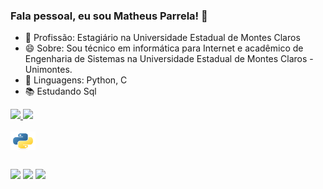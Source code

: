 ### Fala pessoal, eu sou Matheus Parrela! 👋

- 🔭 Profissão: Estagiário na Universidade Estadual de Montes Claros
- 😄 Sobre: Sou técnico em informática para Internet e acadêmico de Engenharia de Sistemas na Universidade Estadual de Montes Claros - Unimontes.
- 👯 Linguagens: Python, C
- 📚 Estudando Sql

<div>
  <a href="https://github.com/matheusparrela">
  <img height="180em" src="https://github-readme-stats.vercel.app/api?username=matheusparrela&show_icons=true&theme=cobalt&include_all_commits=true&count_private=true"/>
  <img height="180em" src="https://github-readme-stats.vercel.app/api/top-langs/?username=matheusparrela&layout=compact&langs_count=16&theme=cobalt"/>
</div>

<div style="display: inline_block"><br>
 <link rel="stylesheet" href="https://cdn.jsdelivr.net/gh/devicons/devicon@v2.12.0/devicon.min.css">
 
 <img align="center" alt="Rafa-Python" height="30" width="40" src="https://raw.githubusercontent.com/devicons/devicon/master/icons/python/python-original.svg">
 
<!--
  <img align="center" alt="Rafa-Js" height="30" width="40" src="https://raw.githubusercontent.com/devicons/devicon/master/icons/javascript/javascript-plain.svg">
  
 
 <!--
 <img align="center" alt="Rafa-Ts" height="30" width="40" src="https://raw.githubusercontent.com/devicons/devicon/master/icons/typescript/typescript-plain.svg"
  
 
  <img align="center" alt="Rafa-HTML" height="30" width="40" src="https://raw.githubusercontent.com/devicons/devicon/master/icons/html5/html5-original.svg">
  <img align="center" alt="Rafa-CSS" height="30" width="40" src="https://raw.githubusercontent.com/devicons/devicon/master/icons/css3/css3-original.svg">
  <img align="center" alt="Rafa-Python" height="30" width="40" src="https://raw.githubusercontent.com/devicons/devicon/master/icons/python/python-original.svg">
  <img align="center" alt="Rafa-Csharp" height="30" width="40" src="https://raw.githubusercontent.com/devicons/devicon/master/icons/csharp/csharp-original.svg">
  <img align="center" alt="django" heigth="60" width='70' src="https://img.shields.io/badge/Django-092E20?style=for-the-badge&logo=django&logoColor=white">
  <img align="center" alt="django" heigth="60" width='70' src="https://img.shields.io/badge/Flask-000000?style=for-the-badge&logo=flask&logoColor=white">
  <img align="center" alt="django" heigth="60" width='70' src="https://img.shields.io/badge/MySQL-00000F?style=for-the-badge&logo=mysql&logoColor=white">
  <img align="center" alt="django" heigth="60" width='70' src="https://img.shields.io/badge/C%2B%2B-00599C?style=for-the-badge&logo=c%2B%2B&logoColor=white">

-->

</div>

##  
<div> 
  <a href="https://instagram.com/matheus_parrela/" target="_blank"><img src="https://img.shields.io/badge/-Instagram-%23E4405F?style=for-the-badge&logo=instagram&logoColor=white" target="_blank"></a>
  <a href = "matheusparrela13@gmail.com"><img src="https://img.shields.io/badge/-Gmail-%23333?style=for-the-badge&logo=gmail&logoColor=white" target="_blank"></a>
  <a href="https://www.linkedin.com/in/matheus-melo-parrela" target="_blank"><img src="https://img.shields.io/badge/-LinkedIn-%230077B5?style=for-the-badge&logo=linkedin&logoColor=white" target="_blank"></a> 
 
  <!--![Snake animation](https://github.com/rafaballerini/rafaballerini/blob/output/github-contribution-grid-snake.svg) -->
 
</div
